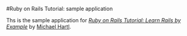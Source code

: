 #Ruby on Rails Tutorial: sample application

Ths is the sample application for
[*Ruby on Rails Tutorial: Learn Rails by Example*](http://railstutorial.org/) by [Michael Hartl](htto://michaelhartl.com/).